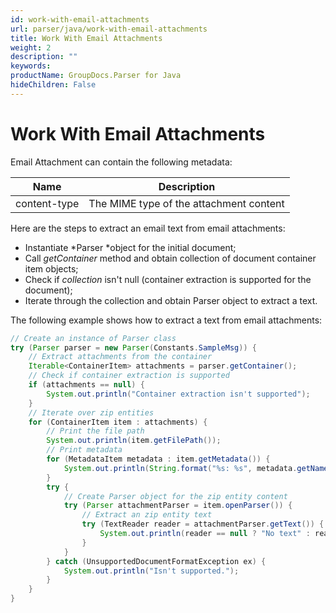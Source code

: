```yaml
---
id: work-with-email-attachments
url: parser/java/work-with-email-attachments
title: Work With Email Attachments
weight: 2
description: ""
keywords: 
productName: GroupDocs.Parser for Java
hideChildren: False
---
```

# Work With Email Attachments

Email Attachment can contain the following metadata:

| Name | Description |
| --- | --- |
| content-type | The MIME type of the attachment content |

Here are the steps to extract an email text from email attachments:

*   Instantiate *Parser *object for the initial document;
*   Call *getContainer* method and obtain collection of document container item objects;
*   Check if *collection* isn't null (container extraction is supported for the document);
*   Iterate through the collection and obtain Parser object to extract a text.

The following example shows how to extract a text from email attachments:

```java
// Create an instance of Parser class
try (Parser parser = new Parser(Constants.SampleMsg)) {
    // Extract attachments from the container
    Iterable<ContainerItem> attachments = parser.getContainer();
    // Check if container extraction is supported
    if (attachments == null) {
        System.out.println("Container extraction isn't supported");
    }
    // Iterate over zip entities
    for (ContainerItem item : attachments) {
        // Print the file path
        System.out.println(item.getFilePath());
        // Print metadata
        for (MetadataItem metadata : item.getMetadata()) {
            System.out.println(String.format("%s: %s", metadata.getName(), metadata.getValue()));
        }
        try {
            // Create Parser object for the zip entity content
            try (Parser attachmentParser = item.openParser()) {
                // Extract an zip entity text
                try (TextReader reader = attachmentParser.getText()) {
                    System.out.println(reader == null ? "No text" : reader.readToEnd());
                }
            }
        } catch (UnsupportedDocumentFormatException ex) {
            System.out.println("Isn't supported.");
        }
    }
}
```
